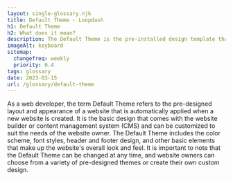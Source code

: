 ```yaml
--- 
layout: single-glossary.njk
title: Default Theme - Loopdash
h1: Default Theme
h2: What does it mean?
description: The Default Theme is the pre-installed design template that serves as the baseline for the appearance and functionality of a WordPress website.
imageAlt: keyboard
sitemap:
  changefreq: weekly
  priority: 0.4
tags: glossary
date: 2023-03-15
url: /glossary/default-theme
---
```


As a web developer, the term Default Theme refers to the pre-designed layout and appearance of a website that is automatically applied when a new website is created. It is the basic design that comes with the website builder or content management system (CMS) and can be customized to suit the needs of the website owner. The Default Theme includes the color scheme, font styles, header and footer design, and other basic elements that make up the website's overall look and feel. It is important to note that the Default Theme can be changed at any time, and website owners can choose from a variety of pre-designed themes or create their own custom design.
